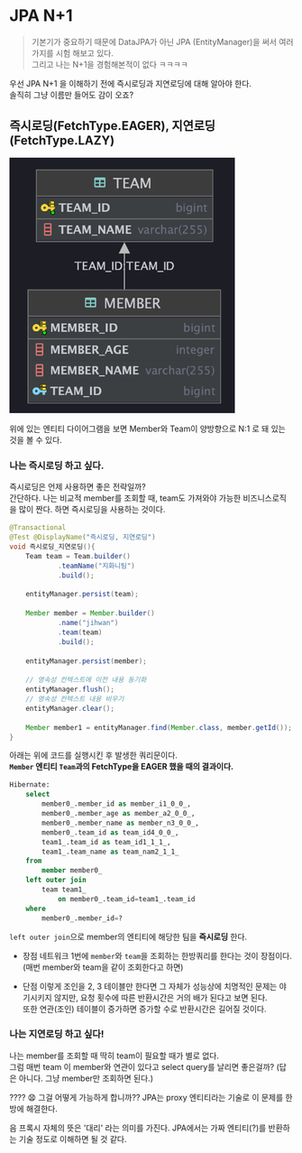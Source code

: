 # JPA N+1
> 기본기가 중요하기 때문에 DataJPA가 아닌 JPA (EntityManager)을 써서 여러가지를 시험 해보고 있다.  
> 그리고 나는 N+1을 경험해본적이 없다 ㅋㅋㅋㅋ

우선 JPA N+1 을 이해하기 전에 즉시로딩과 지연로딩에 대해 알아야 한다.  
솔직히 그냥 이름만 들어도 감이 오죠?  

## 즉시로딩(FetchType.EAGER), 지연로딩(FetchType.LAZY)

<img src="../../img/N+1-entity.png" width="400px">

위에 있는 엔티티 다이어그램을 보면 Member와 Team이 양방향으로 N:1 로 돼 있는 것을 볼 수 있다.  

### 나는 즉시로딩 하고 싶다.

즉시로딩은 언제 사용하면 좋은 전략일까?  
간단하다. 나는 비교적 member를 조회할 때, team도 가져와야 가능한 비즈니스로직을 많이 짠다. 하면 즉시로딩을 사용하는 것이다.

```java
@Transactional
@Test @DisplayName("즉시로딩, 지연로딩")
void 즉시로딩_지연로딩(){
    Team team = Team.builder()
            .teamName("지화니팀")
            .build();

    entityManager.persist(team);

    Member member = Member.builder()
            .name("jihwan")
            .team(team)
            .build();

    entityManager.persist(member);

    // 영속성 컨텍스트에 이전 내용 동기화
    entityManager.flush();
    // 영속성 컨텍스트 내용 비우기
    entityManager.clear();

    Member member1 = entityManager.find(Member.class, member.getId());
}
```

아래는 위에 코드를 실행시킨 후 발생한 쿼리문이다.  
**`Member` 엔티티 `Team`과의 FetchType을 EAGER 했을 때의 결과이다.**

```sql
Hibernate: 
    select
        member0_.member_id as member_i1_0_0_,
        member0_.member_age as member_a2_0_0_,
        member0_.member_name as member_n3_0_0_,
        member0_.team_id as team_id4_0_0_,
        team1_.team_id as team_id1_1_1_,
        team1_.team_name as team_nam2_1_1_ 
    from
        member member0_ 
    left outer join
        team team1_ 
            on member0_.team_id=team1_.team_id 
    where
        member0_.member_id=?
```

`left outer join`으로 member의 엔티티에 해당한 팀을 **즉시로딩** 한다.  

- 장점
네트워크 1번에 `member`와 `team`을 조회하는 한방쿼리를 한다는 것이 장점이다. (매번 member와 team을 같이 조회한다고 하면)

- 단점
이렇게 조인을 2, 3 테이블만 한다면 그 자체가 성능상에 치명적인 문제는 야기시키지 않지만, 요청 횟수에 따른 반환시간은 거의 배가 된다고 보면 된다.  
또한 연관(조인) 테이블이 증가하면 증가할 수로 반환시간은 길어질 것이다.

### 나는 지연로딩 하고 싶다!

나는 member를 조회할 때 딱히 team이 필요할 때가 별로 없다.  
그럼 매번 team 이 member와 연관이 있다고 select query를 날리면 좋은걸까? (답은 아니다. 그냥 member만 조회하면 된다.)  

???? 😧 그걸 어떻게 가능하게 합니까?? JPA는 proxy 엔티티라는 기술로 이 문제를 한방에 해결한다.  

음 프록시 자체의 뜻은 '대리' 라는 의미를 가진다. JPA에서는 가짜 엔티티(?)를 반환하는 기술 정도로 이해하면 될 것 같다.
```java

```